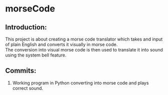 # morseCode
## Introduction:  
This project is about creating a morse code translator which takes and input of plain English and converts it visually in morse code.  
The conversion into visual morse code is then used to translate it into sound using the system bell feature.  

## Commits:
1. Working program in Python converting into morse code and plays correct sound.  

